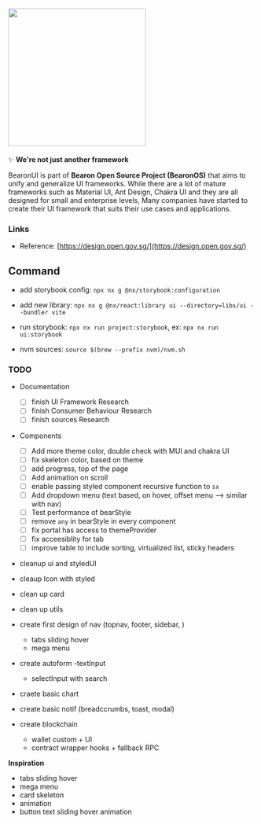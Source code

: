 # <img src="https://svgshare.com/i/zyf.svg" width="280" />

✨ **We're not just another framework**

BearonUI is part of **Bearon Open Source Project (BearonOS)** that aims to unify and generalize UI frameworks. While there are a lot of mature frameworks such as Material UI, Ant Design, Chakra UI and they are all designed for small and enterprise levels, Many companies have started to create their UI framework that suits their use cases and applications.

### Links

- Reference: [https://design.open.gov.sg/](https://design.open.gov.sg/)

## Command

- add storybook config: `npx nx g @nx/storybook:configuration`
- add new library: `npx nx g @nx/react:library ui --directory=libs/ui --bundler vite`

- run storybook: `npx nx run project:storybook`, ex: `npx nx run ui:storybook`
- nvm sources: `source $(brew --prefix nvm)/nvm.sh`

### TODO

- Documentation

  - [ ] finish UI Framework Research
  - [ ] finish Consumer Behaviour Research
  - [ ] finish sources Research

- Components

  - [ ] Add more theme color, double check with MUI and chakra UI
  - [ ] fix skeleton color, based on theme
  - [ ] add progress, top of the page
  - [ ] Add animation on scroll
  - [ ] enable passing styled component recursive function to `sx`
  - [ ] Add dropdown menu (text based, on hover, offset menu --> similar with nav)
  - [ ] Test performance of bearStyle
  - [ ] remove `any` in bearStyle in every component
  - [ ] fix portal has access to themeProvider
  - [ ] fix acceesiblity for tab
  - [ ] improve table to include sorting, virtualized list, sticky headers

- cleanup ui and styledUI
- cleaup Icon with styled
- clean up card
- clean up utils
- create first design of nav (topnav, footer, sidebar, )

  - tabs sliding hover
  - mega menu

- create autoform
  -textInput
  - selectInput
    with search
- craete basic chart
- create basic notif (breadccrumbs, toast, modal)
- create blockchain
  - wallet custom + UI
  - contract wrapper hooks + fallback RPC

**Inspiration**

- tabs sliding hover
- mega menu
- card skeleton
- animation
- button text sliding hover animation
